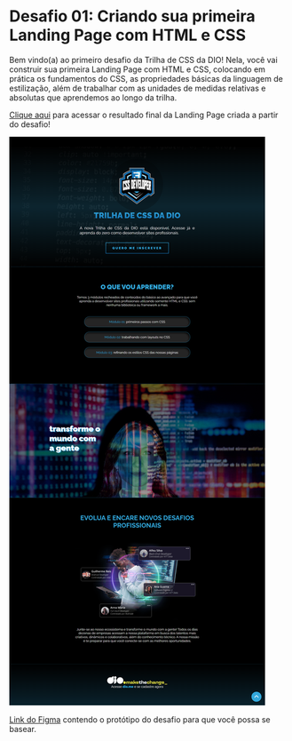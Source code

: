 # Desafio 01: Criando sua primeira Landing Page com HTML e CSS

<p>Bem vindo(a) ao primeiro desafio da Trilha de CSS da DIO! Nela, você vai construir sua primeira Landing Page com HTML e CSS, colocando em prática os fundamentos do CSS, as propriedades básicas da linguagem de estilização, além de trabalhar com as unidades de medidas relativas e absolutas que aprendemos ao longo da trilha.</p>

[Clique aqui](https://trilha-css-desafio-01-iota.vercel.app/) para acessar o resultado final da Landing Page criada a partir do desafio!

![image](./image/image-readme.png)

[Link do Figma](https://www.figma.com/file/3PiokoJj9IhGDnNiWAJbz7/DIO---Desafio-01?node-id=2%3A6) contendo o protótipo do desafio para
que você possa se basear.
